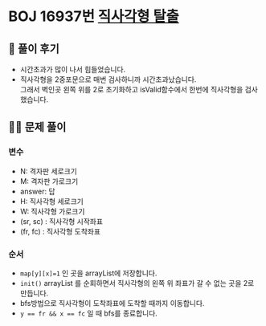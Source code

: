 # BOJ 16937번 [직사각형 탈출](https://www.acmicpc.net/problem/16973)

## 🌈 풀이 후기
* 시간초과가 많이 나서 힘들었습니다.
* 직사각형을 2중포문으로 매번 검사하니까 시간초과났습니다.  
그래서 벽인곳 왼쪽 위를 2로 초기화하고 isValid함수에서 한번에 직사각형을 검사했습니다.
## 👩‍🏫 문제 풀이
### 변수
* N: 격자판 세로크기
* M: 격자판 가로크기
* answer: 답
* H: 직사각형 세로크기
* W: 직사각형 가로크기
* (sr, sc) : 직사각형 시작좌표
* (fr, fc) : 직사각형 도착좌표
### 순서
* `map[y][x]=1` 인 곳을 arrayList에 저장합니다.
* `init()` arrayList 를 순회하면서 직사각형의 왼쪽 위 좌표가 갈 수 없는 곳을 2로 만듭니다. 
* bfs방법으로 직사각형이 도착좌표에 도착할 때까지 이동합니다.
* `y == fr && x == fc` 일 때 bfs를 종료합니다.

